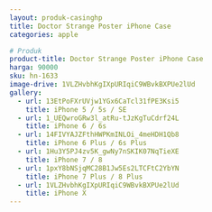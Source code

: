 ```yaml
---
layout: produk-casinghp
title: Doctor Strange Poster iPhone Case
categories: apple

# Produk
product-title: Doctor Strange Poster iPhone Case
harga: 90000
sku: hn-1633
image-drive: 1VLZHvbhKgIXpURIqiC9WBvkBXPUe2lUd
gallery:
  - url: 13EtPoFXrUVjw1YGx6CaTcl31fPE3Ksi5
    title: iPhone 5 / 5s / SE
  - url: 1_UEQwroGRw3l_atRu-tJzKgTuCdrf24L
    title: iPhone 6 / 6s
  - url: 14FIVYAJZFthHWPKmINLOi_4meHDH1Qb8
    title: iPhone 6 Plus / 6s Plus
  - url: 1Hu3Y5PJ4zv5K_gwNy7nSKIK07NqTieXE
    title: iPhone 7 / 8
  - url: 1pxY8bNSjqMC28B1Jw5Es2LTCFtC2YbYN
    title: iPhone 7 Plus / 8 Plus
  - url: 1VLZHvbhKgIXpURIqiC9WBvkBXPUe2lUd
    title: iPhone X
---
```

